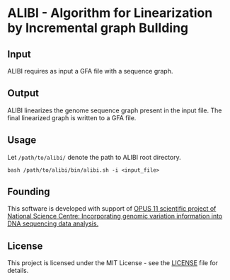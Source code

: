 # ALIBI - Algorithm for Linearization by Incremental graph BuIlding

## Input
ALIBI requires as input a GFA file with a sequence graph.

## Output
ALIBI linearizes the genome sequence graph present in the input file. The final linearized graph is written to a GFA file.

## Usage
Let ```/path/to/alibi/``` denote the path to ALIBI root directory.
```
bash /path/to/alibi/bin/alibi.sh -i <input_file>
```

## Founding
This software is developed with support of [OPUS 11 scientific project of National Science Centre: Incorporating genomic variation information into DNA sequencing data analysis.](https://www.mimuw.edu.pl/~dojer/rmg/)

## License
This project is licensed under the MIT License - see the [LICENSE](./LICENSE) file for details.

